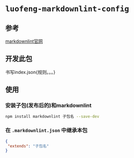 # `luofeng-markdownlint-config`

## 参考

[markdownlint官网](https://www.npmjs.com/package/markdownlint)

## 开发此包

书写index.json{规则。。。}

## 使用

### 安装子包(发布后的)和markdownlint

```bash
npm install markdownlint 子包名 --save-dev
```

### 在 `.markdownlint.json` 中继承本包

```json
{
 "extends": "子包名"
}
```
